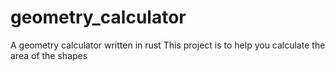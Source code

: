# geometry_calculator
A geometry calculator written in rust 
This project is to help you calculate the area of the shapes 

